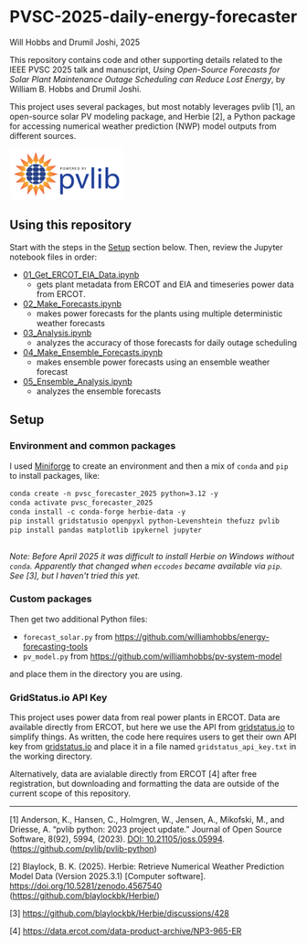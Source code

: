 # PVSC-2025-daily-energy-forecaster

Will Hobbs and Drumil Joshi, 2025

This repository contains code and other supporting details related to the IEEE PVSC 2025 talk and manuscript, *Using Open-Source Forecasts for Solar Plant Maintenance Outage Scheduling can Reduce Lost Energy*, by William B. Hobbs and Drumil Joshi. 

This project uses several packages, but most notably leverages pvlib [1], an open-source solar PV modeling package, and Herbie [2], a Python package for accessing numerical weather prediction (NWP) model outputs from different sources.

<img src="images/pvlib_powered_logo_horiz.png" width="200"/>

## Using this repository

Start with the steps in the [Setup](#setup) section below. Then, review the Jupyter notebook files in order:

- [01_Get_ERCOT_EIA_Data.ipynb](01_Get_ERCOT_EIA_Data.ipynb)
  - gets plant metadata from ERCOT and EIA and timeseries power data from ERCOT.
- [02_Make_Forecasts.ipynb](02_Make_Forecasts.ipynb)
  - makes power forecasts for the plants using multiple deterministic weather forecasts
- [03_Analysis.ipynb](03_Analysis.ipynb)
  - analyzes the accuracy of those forecasts for daily outage scheduling
- [04_Make_Ensemble_Forecasts.ipynb](04_Make_Ensemble_Forecasts.ipynb)
  - makes ensemble power forecasts using an ensemble weather forecast
- [05_Ensemble_Analysis.ipynb](05_Ensemble_Analysis.ipynb)
  - analyzes the ensemble forecasts



## Setup

### Environment and common packages
I used [Miniforge](https://github.com/conda-forge/miniforge?tab=readme-ov-file#install) to create an environment and then a mix of `conda` and `pip` to install packages, like:

```
conda create -n pvsc_forecaster_2025 python=3.12 -y
conda activate pvsc_forecaster_2025
conda install -c conda-forge herbie-data -y
pip install gridstatusio openpyxl python-Levenshtein thefuzz pvlib
pip install pandas matplotlib ipykernel jupyter
 
```

*Note: Before April 2025 it was difficult to install Herbie on Windows without `conda`. Apparently that changed when `eccodes` became available via `pip`. See [3], but I haven't tried this yet.*

### Custom packages
Then get two additional Python files:
- `forecast_solar.py` from https://github.com/williamhobbs/energy-forecasting-tools
- `pv_model.py` from https://github.com/williamhobbs/pv-system-model

and place them in the directory you are using. 

### GridStatus.io API Key
This project uses power data from real power plants in ERCOT. Data are available directly from ERCOT, but here we use the API from [gridstatus.io](https://www.gridstatus.io/) to simplify things. As written, the code here requires users to get their own API key from [gridstatus.io](https://www.gridstatus.io/) and place it in a file named `gridstatus_api_key.txt` in the working directory. 

Alternatively, data are avialable directly from ERCOT [4] after free registration, but downloading and formatting the data are outside of the current scope of this repository. 

-----

[1] Anderson, K., Hansen, C., Holmgren, W., Jensen, A., Mikofski, M., and Driesse, A. “pvlib python: 2023 project update.” Journal of Open Source Software, 8(92), 5994, (2023). [DOI: 10.21105/joss.05994](http://dx.doi.org/10.21105/joss.05994). (https://github.com/pvlib/pvlib-python)

[2] Blaylock, B. K. (2025). Herbie: Retrieve Numerical Weather Prediction Model Data (Version 2025.3.1) [Computer software]. https://doi.org/10.5281/zenodo.4567540 (https://github.com/blaylockbk/Herbie/)

[3] https://github.com/blaylockbk/Herbie/discussions/428

[4] https://data.ercot.com/data-product-archive/NP3-965-ER